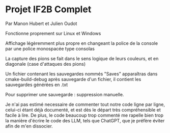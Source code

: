 # Projet IF2B Complet

Par Manon Hubert et Julien Oudot


Fonctionne proprement sur Linux et Windows

Affichage légèremment plus propre en changeant la police de la console par une police monospacée type consolas

La capture des pions se fait dans le sens logique de leurs couleurs, et en diagonale (case d'attaques des pions)

Un fichier contenant les sauvegardes nommés "Saves" apparaîtras dans cmake-build-debug après sauvegarde d'un fichier, il contient les sauvegardes générées en .txt

Pour supprimer une sauvegarde : suppression manuelle.


Je n'ai pas estimé necessaire de commenter tout notre code ligne par ligne, celui-ci étant déjà documenté, et est dès le départ très compréhensible et facile à lire. De plus, le code beaucoup trop commenté me rapelle bien trop la manière d'écrire le code des LLM, tels que ChatGPT, que je préfère éviter afin de m'en dissocier.
